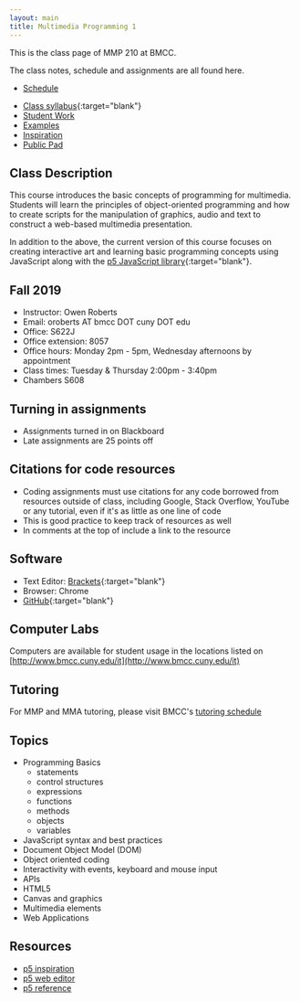 ```yaml
---
layout: main
title: Multimedia Programming 1
---
```


This is the class page of MMP 210 at BMCC.

The class notes, schedule and assignments are all found here.

- [Schedule](schedule.html)
<!-- - <a href="https://mmp210f17.slack.com/" target="blank">Slack channel</a> -->
- [Class syllabus](https://docs.google.com/document/d/1NXYi8daebqD7Ld4jrUxqn7_vQUorRw-K0M_w_SAcVDM/edit?usp=sharing){:target="blank"}
- [Student Work](student_work/)
- [Examples](examples/)
- [Inspiration](inspiration/)
- [Public Pad](pad)

## Class Description
This course introduces the basic concepts of programming for multimedia. Students will learn the principles of object-oriented programming and how to create scripts for the manipulation of graphics, audio and text to construct a web-based multimedia presentation. 

In addition to the above, the current version of this course focuses on creating interactive art and learning basic programming concepts using JavaScript along with the [p5 JavaScript library](https://p5js.org/){:target="blank"}.

## Fall 2019
- Instructor: Owen Roberts
- Email: oroberts AT bmcc DOT cuny  DOT edu
- Office: S622J
- Office extension: 8057
- Office hours: Monday 2pm - 5pm, Wednesday afternoons by appointment
- Class times: Tuesday & Thursday 2:00pm - 3:40pm
- Chambers S608 

## Turning in assignments
- Assignments turned in on Blackboard
- Late assignments are 25 points off

## Citations for code resources
- Coding assignments must use citations for any code borrowed from resources outside of class, including Google, Stack Overflow, YouTube or any tutorial, even if it's as little as one line of code
- This is good practice to keep track of resources as well
- In comments at the top of include a link to the resource

## Software
- Text Editor: [Brackets](http://brackets.io/){:target="blank"}
- Browser: Chrome
- [GitHub](https://github.com/){:target="blank"}

## Computer Labs
Computers are available for student usage in the locations listed on [http://www.bmcc.cuny.edu/it](http://www.bmcc.cuny.edu/it)

## Tutoring
For MMP and MMA tutoring, please visit BMCC's [tutoring schedule](http://www.bmcc.cuny.edu/lrc/schedule.jsp)

## Topics
- Programming Basics
	- statements
	- control structures
	- expressions
	- functions
	- methods
	- objects
	- variables
- JavaScript syntax and best practices
- Document Object Model (DOM)
- Object oriented coding
- Interactivity with events, keyboard and mouse input
- APIs
- HTML5
- Canvas and graphics
- Multimedia elements
- Web Applications

## Resources
- [p5 inspiration](https://github.com/ITPNYU/ICM-2016/wiki/Inspiration)
- [p5 web editor](http://alpha.editor.p5js.org/)
- [p5 reference](http://p5js.org/reference/)